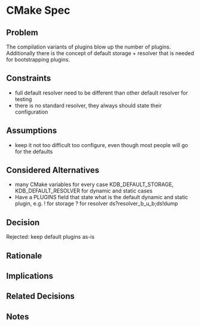 # CMake Spec

## Problem

The compilation variants of plugins blow up the number of plugins.
Additionally there is the concept of default storage + resolver that is
needed for bootstrapping plugins.

## Constraints

- full default resolver need to be different than other default resolver
  for testing
- there is no standard resolver, they always should state their
  configuration

## Assumptions

- keep it not too difficult too configure, even though most people will
  go for the defaults

## Considered Alternatives

- many CMake variables for every case
  KDB_DEFAULT_STORAGE, KDB_DEFAULT_RESOLVER
  for dynamic and static cases
- Have a PLUGINS field that state what is the default dynamic and static
  plugin, e.g. ! for storage ? for resolver ds?resolver_b_u_b;ds!dump

## Decision

Rejected: keep default plugins as-is

## Rationale

## Implications

## Related Decisions

## Notes
